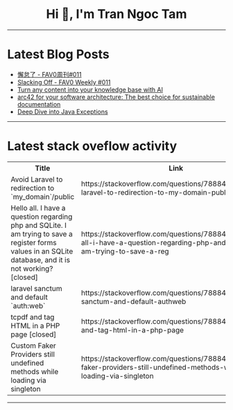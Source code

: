 <h1 align="center">Hi 👋, I'm Tran Ngoc Tam</h1>

---

# Latest Blog Posts 
<!-- BLOG-POST-LIST:START -->
- [懈怠了 - FAV0周刊#011](https://dev.to/justin3go/xie-dai-liao-fav0zhou-kan-011-34gl)
- [Slacking Off - FAV0 Weekly #011](https://dev.to/justin3go/slacking-off-fav0-weekly-011-aag)
- [Turn any content into your knowledge base with AI](https://dev.to/jiajunyan/turn-any-content-into-your-knowledge-base-with-ai-56fo)
- [arc42 for your software architecture: The best choice for sustainable documentation](https://dev.to/florianlenz/arc42-for-your-software-architecture-the-best-choice-for-sustainable-documentation-383p)
- [Deep Dive into Java Exceptions](https://dev.to/chandra179/understanding-java-exceptions-a-deep-dive-into-error-handling-2jmg)
<!-- BLOG-POST-LIST:END -->

---

# Latest stack oveflow activity
<table>
  <tr><th>Title</th><th>Link</th></tr>
  <!-- STACKOVERFLOW:START --><tr><td>Avoid Laravel to redirection to `my_domain`/public</td><td>https://stackoverflow.com/questions/78884920/avoid-laravel-to-redirection-to-my-domain-public</td></tr><tr><td>Hello all. I have a question regarding php and SQLite. I am trying to save a register forms values in an SQLite database, and it is not working? [closed]</td><td>https://stackoverflow.com/questions/78884838/hello-all-i-have-a-question-regarding-php-and-sqlite-i-am-trying-to-save-a-reg</td></tr><tr><td>laravel sanctum and default `auth:web`</td><td>https://stackoverflow.com/questions/78884692/laravel-sanctum-and-default-authweb</td></tr><tr><td>tcpdf and tag HTML in a PHP page [closed]</td><td>https://stackoverflow.com/questions/78884620/tcpdf-and-tag-html-in-a-php-page</td></tr><tr><td>Custom Faker Providers still undefined methods while loading via singleton</td><td>https://stackoverflow.com/questions/78884547/custom-faker-providers-still-undefined-methods-while-loading-via-singleton</td></tr><!-- STACKOVERFLOW:END -->
</table>

---


